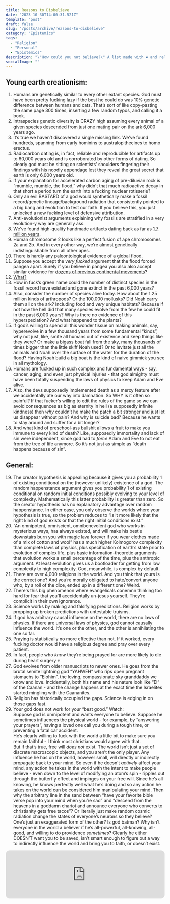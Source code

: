 ```yaml
---
title: Reasons to Disbelieve
date: "2023-10-30T14:00:31.521Z"
template: "post"
draft: false
slug: "/posts/archive/reasons-to-disbelieve"
category: "Epistemics"
tags:
  - "Religion"
  - "Personal"
  - "Epistemics"
description: "\"How could you not believe?\" A list made with ❤️ and religious trauma."
socialImage: ""
---
```


## Young earth creationism:
1. Humans are genetically similar to every other extant species. God must have been pretty fucking lazy if the best he could do was 10% genetic difference between humans and cats. That’s sort of like copy-pasting the same page 300 times, inserting a few random typos, and calling it a book.  
2. Intraspecies genetic diversity is CRAZY high assuming every animal of a given species descended from just one mating pair on the ark 6,000 years ago.  
4. It’s true we haven’t discovered a single missing link. We’ve found hundreds, spanning from early hominins to australopithecines to homo erectus.  
5. Radiocarbon dating is, in fact, reliable and reproducible for artifacts up to 60,000 years old and is corroborated by other forms of dating. So clearly god must be sitting on scientists’ shoulders fingering their findings with his noodly appendage lest they reveal the great secret that earth is only 6,000 years old.  
6. If your explanation for accelerated carbon aging of pre-diluvian rock is “mumble, mumble, the flood,” why didn’t that much radioactive decay in that short a period turn the earth into a fucking nuclear rotisserie?  
7. Only an evil BASTARD of a god would synthetically make a fossil record/genetic lineage/background radiation that consistently pointed to a big bang and evolution to test our faith. If you believe this, you just unlocked a new fucking level of defensive attribution.  
8. Anti-evolutionist arguments explaining why fossils are stratified in a very evolution-y way are generally ass.  
9. We’ve found high-quality handmade artifacts dating back as far as [1.7 million years](https://en.wikipedia.org/wiki/Acheulean).
10. Human chromosome 2 looks like a perfect fusion of ape chromosomes 2a and 2b. And in every other way, we’re almost genetically indistinguishable from all other apes.  
11. There is hardly any paleontological evidence of a global flood.  
12. Suppose you accept the *very fucked* argument that the flood forced pangea apart. Surely if you believe in pangea you also also accept similar evidence for [dozens of previous continental movements](https://www.youtube.com/watch?v=UwWWuttntio)?  
13. [What?](https://www.bible.com/bible/97/GEN.30.37,38,39,40,41,42)  
14. How in fuck’s green name could the number of distinct species in the fossil record have existed and gone extinct in the past 6,000 years?  
15. Also, consider the number of species alive today. How about the 1.25 million kinds of arthropods? Or the 100,000 mollusks? Did Noah carry them all on the ark? Including food and *very* unique habitats? Because if not how the hell did that many species evolve from the few he could fit in the past 6,000 years? Why is there no evidence of this hyperspeciation? And what happened to the plants?  
16. If god’s willing to spend all this wonder tissue on making animals, say, hyperevolve in a few thousand years from some fundamental “kinds”, why not just, like, smite all humans out of existence and keep things like they were? Or make a bigass boat fall from the sky, many thousands of times bigger than the little skiff Noah used? Or to levitate just all the animals and Noah over the surface of the water for the duration of the flood? Having Noah build a big boat is the kind of naive gimmick you see in all mythology.  
17. Humans are fucked up in such complex and fundamental ways - say, cancer, aging, and even just physical injuries - that god almighty must have been totally suspending the laws of physics to keep Adam and Eve alive.  
18. Also, the devs supposedly implemented death as a mercy feature after we accidentally ate our way into damnation. So WHY is it often so painful? If that fucker’s willing to edit the rules of the game so we can avoid consequences as big as eternity in hell (a supposedly infinite kindness) then *why* couldn’t he make the patch a bit stronger and just let us disappear without pain? And why is suicide bad? Because he wants to stay around and suffer for a bit longer?  
19. And what kind of preschool-ass bullshit allows a fruit to make you immune to every kind of death? Like, supposedly immortality and lack of sin were independent, since god had to *force* Adam and Eve to not eat from the tree of life anymore. So it’s not just as simple as “death happens because of sin”.  
## General:
19. The creator hypothesis is appealing because it gives you a probability 1 of existing conditional on the (however unlikely) existence of a god. The random happenstance argument gives you probability 1 of existing conditional on random initial conditions possibly evolving to your level of complexity. Mathematically this latter probability is greater than zero. So the creator hypothesis has no explanatory advantage over random happenstance. In either case, you only observe the worlds where your hypothesis is true, so the problem reduces to “is it more likely that the right kind of god exists or that the right initial conditions exist.”  
20. “An omnipotent, omniscient, omnibenevolent god who works in mysterious ways, has always existed, and will make his bestie downstairs burn you with magic lava forever if you wear clothes made of a mix of cotton and wool” has a much higher Kolmogorov complexity than complete laws of physics, plus specification of earth’s state prior to evolution of complex life, plus basic information-theoretic arguments that evolution works a small percentage of the time, plus the anthropic argument. At least evolution gives us a bootloader for getting from low complexity to high complexity. God, meanwhile, is complex by default.  
21. There are over 4,000 religions in the world. And you think that yours is the correct one? And you’re morally obligated to hate/convert anyone who, by a roll of the dice, ended up in a different one? Weird.  
22. There's this big phenomenon where evangelicals conemnn thinking too hard for fear that you'll acccidentally un-jesus yourself. They're complicit in their own ignorance.
24. Science works by making and falsifying predictions. Religion works by propping up broken predictions with untestable truisms.  
25. If god has arbitrary causal influence on the world, there are no laws of physics. If there are universal laws of physics, god cannot causally influence the world. It’s one or the other, and the other is annihilating the one so far.  
26. Praying is statistically no more effective than not. If it worked, every fucking doctor would have a religious degree and pray over every patient.  
27. In fact, people who *know* they’re being prayed for are more likely to die during heart surgery 💀  
28. God evolves from older manuscripts to newer ones. He goes from the brutal semite lightning god “YAHWEH” who rips open pregnant stomachs to “Elohim”, the loving, compassionate sky granddaddy we know and love. Incidentally, both his name and his nature look like “El” of the Caanan - and the change happens at the exact time the Israelites started mingling with the Caananites.  
29. Religion has historically occupied the gaps. Science is edging in on those gaps fast.  
30. Your god does not work for your “best good.” Watch:  
Suppose god is omnipotent and wants everyone to believe. Suppose he sometimes influences the physical world - for example, by “answering your prayers”, having a loved one call you during a tough time, or preventing a fatal car accident.  
He’s clearly willing to fuck with the world a little bit to make sure you remain faithful - I think most christians would agree with that.  
But if that’s true, free will *does not* exist. The world isn’t just a set of discrete macroscopic objects, and you aren’t the only player. Any influence he has on the world, however small, will directly or indirectly propagate back to your mind. So even if he doesn’t *actively* affect your mind, any action he takes in the world with the intent to make people believe - even down to the level of modifying an atom’s spin - ripples out through the butterfly effect and impinges on your free will. Since he’s all knowing, he knows perfectly well what he’s doing and so any action he takes on the world can be considered him manipulating your mind. Then why the arbitrary line in the sand between “have your favorite bible verse pop into your mind when you’re sad” and “descend from the heavens in a goddamn chariot and announce everyone who converts to christianity gets free tacos”? Or literally just make random cosmic radiation change the states of everyone’s neurons so they believe? One’s just an exaggerated form of the other? Is god batman? Why isn’t everyone in the world a believer if he’s all-powerful, all-knowing, all-good, and willing to do providence *sometimes*? Clearly he either DOESN’T want you to be saved, isn’t smart enough to figure out a way to indirectly influence the world and bring you to faith, or doesn’t exist.  
<iframe style="border-radius:12px; margin: 0 auto; display: table;" src="https://open.spotify.com/embed/track/5CzvNx8OmtD3h2lYlSmypL?utm_source=generator" width="100%" height="152" frameBorder="0" allowfullscreen="" allow="autoplay; clipboard-write; encrypted-media; fullscreen; picture-in-picture" loading="lazy"></iframe>
